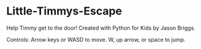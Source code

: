 # Little-Timmys-Escape
Help Timmy get to the door!
Created with Python for Kids by Jason Briggs.

Controls: Arrow keys or WASD to move. W, up arrow, or space to jump.
